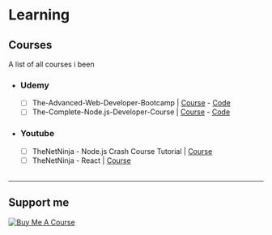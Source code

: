 # Learning

## Courses
A list of all courses i been 
- ### Udemy
  - [ ] The-Advanced-Web-Developer-Bootcamp | [Course](https://www.udemy.com/course/the-advanced-web-developer-bootcamp/) - [Code](/Courses/Udemy/The-Advanced-Web-Developer-Bootcamp)
  - [ ] The-Complete-Node.js-Developer-Course | [Course](https://www.udemy.com/course/the-complete-nodejs-developer-course-2/) - [Code](/Courses/Udemy/The-Complete-Node.js-Developer-Course)

- ### Youtube

  - [ ] TheNetNinja - Node.js Crash Course Tutorial | [Course](https://www.youtube.com/watch?v=zb3Qk8SG5Ms&list=PL4cUxeGkcC9jsz4LDYc6kv3ymONOKxwBU)
  - [ ] TheNetNinja - React | [Course](https://www.youtube.com/watch?v=yZ0f1Apb5CU&list=PL4cUxeGkcC9i0_2FF-WhtRIfIJ1lXlTZR)

  <br>

---

## Support me

<a href="https://www.buymeacoffee.com/keremturkyilmaz" target="_blank"><img src="https://www.buymeacoffee.com/assets/img/custom_images/white_img.png" alt="Buy Me A Course"></a>

